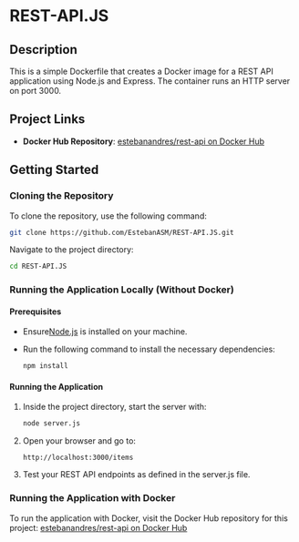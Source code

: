 # REST-API.JS


## Description
This is a simple Dockerfile that creates a Docker image for a REST API application using Node.js and Express. The container runs an HTTP server on port 3000.

## Project Links
- **Docker Hub Repository**: [estebanandres/rest-api on Docker Hub](https://hub.docker.com/repository/docker/estebanandres/rest-api/general)

## Getting Started

### Cloning the Repository
To clone the repository, use the following command:
```bash
git clone https://github.com/EstebanASM/REST-API.JS.git
```
Navigate to the project directory:
```bash
cd REST-API.JS
```

### Running the Application Locally (Without Docker)
#### Prerequisites
- Ensure[Node.js](https://www.python.org/downloads/) is installed on your machine.

- Run the following command to install the necessary dependencies:
   ```bash
   npm install

   ```

#### Running the Application
1. Inside the project directory, start the server with:
   ```bash
   node server.js

   ```
2. Open your browser and go to:
   ```
   http://localhost:3000/items
   ```
3. Test your REST API endpoints as defined in the server.js file.

### Running the Application with Docker

To run the application with Docker, visit the Docker Hub repository for this project: [estebanandres/rest-api on Docker Hub](https://hub.docker.com/repository/docker/estebanandres/rest-api/general)